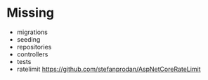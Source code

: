 # Missing
- migrations
- seeding
- repositories
- controllers
- tests
- ratelimit <https://github.com/stefanprodan/AspNetCoreRateLimit>

